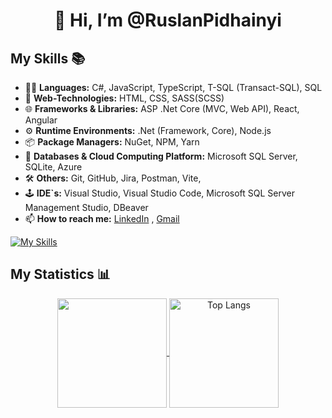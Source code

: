 <h1 align="center">👋 Hi, I’m @RuslanPidhainyi</h1>

## My Skills 📚 

- 👨‍💻 **Languages:** C#, JavaScript, TypeScript, T-SQL (Transact-SQL), SQL
- 🎨 **Web-Technologies:** HTML, CSS, SASS(SCSS)     
- 🌐 **Frameworks & Libraries:** ASP .Net Core (MVC, Web API), React, Angular 
- ⚙ **Runtime Environments:** .Net (Framework, Core),  Node.js
- 📦 **Package Managers:** NuGet, NPM, Yarn
- 💾 **Databases & Cloud Computing Platform:** Microsoft SQL Server, SQLite, Azure
- 🛠️ **Others:**  Git, GitHub, Jira, Postman, Vite, 
- 🕹️ **IDE`s:** Visual Studio, Visual Studio Code, Microsoft SQL Server Management Studio, DBeaver
- 📫 **How to reach me:** <a href="https://www.linkedin.com/in/ruslan-pidhainyi-10539126b/" target="_blank">LinkedIn</a>
, <a href="mailto:ruslanpidhainyi02@gmail.com" target="_blank">Gmail</a>


[![My Skills](https://skillicons.dev/icons?i=js,ts,cs,dotnet,angular,html,css,sass,sqlite,mongodb,git,github,postman,vite,npm,yarn,visualstudio,vscode,figma,ps)](https://skillicons.dev)


## My Statistics 📊

<p align="center">
  <a href="https://github.com/anuraghazra/github-readme-stats">
    <img height=175 align="center" src="https://github-readme-stats.vercel.app/api?username=RuslanPidhainyi&theme=neon&show_icons=true">
  </a>
  <a href="https://github.com/anuraghazra/github-readme-stats">
    <img height=175 align="center" src="https://github-readme-stats.vercel.app/api/top-langs/?username=RuslanPidhainyi&layout=compact&theme=neon" alt="Top Langs">
  </a>
</p>



  <!---
RuslanPidhainyi/RuslanPidhainyi is a ✨ special ✨ repository because its `README.md` (this file) appears on your GitHub profile.
You can click the Preview link to take a look at your changes.
--->
